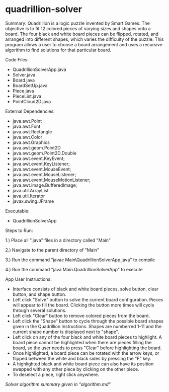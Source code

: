 # quadrillion-solver

Summary:
Quadrillion is a logic puzzle invented by Smart Games. The objective is to fit 12 colored pieces of varying sizes and shapes onto a board. The four black and white board pieces can be flipped, rotated, and arranged into different shapes, which varies the difficulty of the puzzle. This program allows a user to choose a board arrangement and uses a recursive algorithm to find solutions for that particular board.


Code Files:
- QuadrillionSolverApp.java
- Solver.java
- Board.java
- BoardSetUp.java
- Piece.java
- PieceList.java
- PointCloud2D.java

External Dependencies:
- java.awt.Point
- java.awt.Font
- java.awt.Rectangle
- java.awt.Color
- java.awt.Graphics
- java.awt.geom.Point2D
- java.awt.geom.Point2D.Double
- java.awt.event.KeyEvent;
- java.awt.event.KeyListener;
- java.awt.event.MouseEvent;
- java.awt.event.MouseListener;
- java.awt.event.MouseMotionListener;
- java.awt.image.BufferedImage;
- java.util.ArrayList
- java.util.Iterator
- javax.swing.JFrame

Executable:
- QuadrillionSolverApp


Steps to Run:

1.) Place all ".java" files in a directory called "Main"

2.) Navigate to the parent directory of "Main"

3.) Run the command "javac Main\QuadrillionSolverApp.java" to compile

4.) Run the command "java Main.QuadrillionSolverApp" to execute
  


App User Instructions:
- Interface consists of black and white board pieces, solve button, clear button, and shape button.
- Left click "Solve" button to solve the current board configuration. Pieces will appear to fill the board. Clicking the button more times will cycle through several solutions.
- Left click "Clear" button to remove colored pieces from the board.
- Left click the "Shape" button to cycle through the possible board shapes given in the Quadrillion Instructions. Shapes are numberred 1-11 and the current shape number is displayed next to "shape".
- Left click on any of the four black and white board pieces to highlight. A board piece cannot be highlighted when there are pieces filling the board, so the user needs to press "Clear" before highlighting the board.
- Once highlighted, a board piece can be rotated with the arrow keys, or flipped between the white and black sides by pressing the "F" key.
- A highlighted black and white board piece can also have its position swapped with any other piece by clicking on the other piece.
- To deselect a piece, right click anywhere.


*Solver algorithm summary given in "algorithm.md"*
